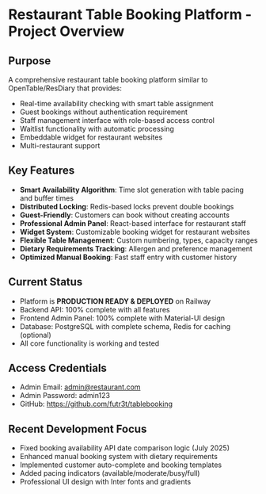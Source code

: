 # Restaurant Table Booking Platform - Project Overview

## Purpose
A comprehensive restaurant table booking platform similar to OpenTable/ResDiary that provides:
- Real-time availability checking with smart table assignment
- Guest bookings without authentication requirement  
- Staff management interface with role-based access control
- Waitlist functionality with automatic processing
- Embeddable widget for restaurant websites
- Multi-restaurant support

## Key Features
- **Smart Availability Algorithm**: Time slot generation with table pacing and buffer times
- **Distributed Locking**: Redis-based locks prevent double bookings
- **Guest-Friendly**: Customers can book without creating accounts
- **Professional Admin Panel**: React-based interface for restaurant staff
- **Widget System**: Customizable booking widget for restaurant websites
- **Flexible Table Management**: Custom numbering, types, capacity ranges
- **Dietary Requirements Tracking**: Allergen and preference management
- **Optimized Manual Booking**: Fast staff entry with customer history

## Current Status
- Platform is **PRODUCTION READY & DEPLOYED** on Railway
- Backend API: 100% complete with all features
- Frontend Admin Panel: 100% complete with Material-UI design
- Database: PostgreSQL with complete schema, Redis for caching (optional)
- All core functionality is working and tested

## Access Credentials
- Admin Email: admin@restaurant.com
- Admin Password: admin123
- GitHub: https://github.com/futr3t/tablebooking

## Recent Development Focus
- Fixed booking availability API date comparison logic (July 2025)
- Enhanced manual booking system with dietary requirements
- Implemented customer auto-complete and booking templates
- Added pacing indicators (available/moderate/busy/full)
- Professional UI design with Inter fonts and gradients